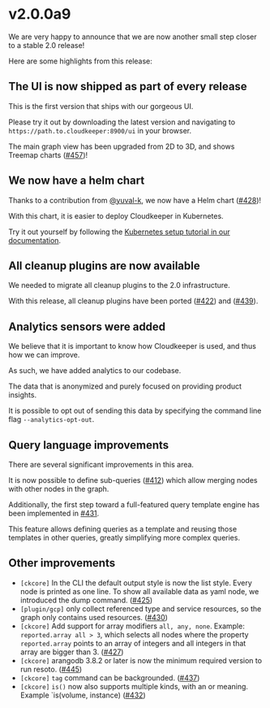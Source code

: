 # v2.0.0a9

We are very happy to announce that we are now another small step closer to a stable 2.0 release!

<!--truncate-->

Here are some highlights from this release:

## The UI is now shipped as part of every release

This is the first version that ships with our gorgeous UI.

Please try it out by downloading the latest version and navigating to `https://path.to.cloudkeeper:8900/ui` in your browser.

The main graph view has been upgraded from 2D to 3D, and shows Treemap charts ([#457](https://github.com/someengineering/resoto/pull/457))!

## We now have a helm chart

Thanks to a contribution from [@yuval-k](https://github.com/yuval-k), we now have a Helm chart ([#428](https://github.com/someengineering/resoto/pull/428))!

With this chart, it is easier to deploy Cloudkeeper in Kubernetes.

Try it out yourself by following the [Kubernetes setup tutorial in our documentation](https://docs.some.engineering/getting_started/setup_kubernetes.html).

## All cleanup plugins are now available

We needed to migrate all cleanup plugins to the 2.0 infrastructure.

With this release, all cleanup plugins have been ported ([#422](https://github.com/someengineering/resoto/pull/422)) and ([#439](https://github.com/someengineering/resoto/pull/439)).

## Analytics sensors were added

We believe that it is important to know how Cloudkeeper is used, and thus how we can improve.

As such, we have added analytics to our codebase.

The data that is anonymized and purely focused on providing product insights.

It is possible to opt out of sending this data by specifying the command line flag `--analytics-opt-out`.

## Query language improvements

There are several significant improvements in this area.

It is now possible to define sub-queries ([#412](https://github.com/someengineering/resoto/pull/412)) which allow merging nodes with other nodes in the graph.

Additionally, the first step toward a full-featured query template engine has been implemented in [#431](https://github.com/someengineering/resoto/pull/431).

This feature allows defining queries as a template and reusing those templates in other queries, greatly simplifying more complex queries.

## Other improvements

- `[ckcore]` In the CLI the default output style is now the list style. Every node is printed as one line. To show all available data as yaml node, we introduced the dump command. ([#425](https://github.com/someengineering/resoto/pull/425))
- `[plugin/gcp]` only collect referenced type and service resources, so the graph only contains used resources. ([#430](https://github.com/someengineering/resoto/pull/430))
- `[ckcore]` Add support for array modifiers `all, any, none`. Example: `reported.array all > 3`, which selects all nodes where the property `reported.array` points to an array of integers and all integers in that array are bigger than 3. ([#427](https://github.com/someengineering/resoto/pull/427))
- `[ckcore]` arangodb 3.8.2 or later is now the minimum required version to run resoto. ([#445](https://github.com/someengineering/resoto/pull/445))
- `[ckcore]` `tag` command can be backgrounded. ([#437](https://github.com/someengineering/resoto/pull/437))
- `[ckcore]` `is()` now also supports multiple kinds, with an or meaning. Example `is(volume, instance) ([#432](https://github.com/someengineering/resoto/pull/432))
